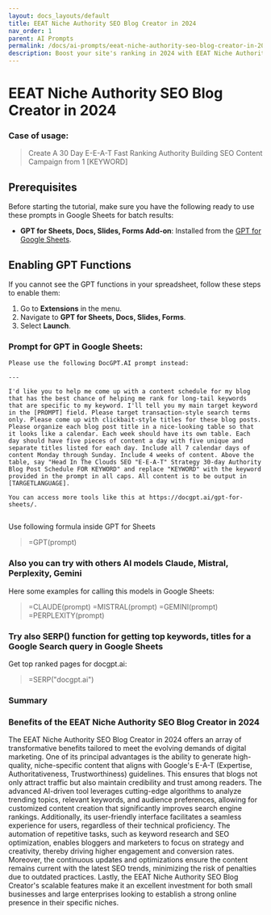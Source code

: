 ```yaml
---
layout: docs_layouts/default
title: EEAT Niche Authority SEO Blog Creator in 2024
nav_order: 1
parent: AI Prompts
permalink: /docs/ai-prompts/eeat-niche-authority-seo-blog-creator-in-2024
description: Boost your site's ranking in 2024 with EEAT Niche Authority SEO Blog Creator. Master evergreen content creation, enhance expertise, authority, and trustworthiness (EEAT), and drive organic traffic. Perfect for niche markets aiming for sustained online visibility.
---
```


# EEAT Niche Authority SEO Blog Creator in 2024

### Case of usage:
> Create A 30 Day E-E-A-T Fast Ranking Authority Building SEO Content Campaign from 1 [KEYWORD]

## Prerequisites

Before starting the tutorial, make sure you have the following ready to use these prompts in Google Sheets for batch results:

- **GPT for Sheets, Docs, Slides, Forms Add-on**: Installed from the [GPT for Google Sheets](https://workspace.google.com/u/0/marketplace/app/gpt_for_sheets_docs_forms_slides/466607203252).

## Enabling GPT Functions

If you cannot see the GPT functions in your spreadsheet, follow these steps to enable them:

1. Go to **Extensions** in the menu.
2. Navigate to **GPT for Sheets, Docs, Slides, Forms**.
3. Select **Launch**.


### Prompt for GPT in Google Sheets:
```shell
Please use the following DocGPT.AI prompt instead:

---

I'd like you to help me come up with a content schedule for my blog that has the best chance of helping me rank for long-tail keywords that are specific to my keyword. I'll tell you my main target keyword in the [PROMPT] field. Please target transaction-style search terms only. Please come up with clickbait-style titles for these blog posts. Please organize each blog post title in a nice-looking table so that it looks like a calendar. Each week should have its own table. Each day should have five pieces of content a day with five unique and separate titles listed for each day. Include all 7 calendar days of content Monday through Sunday. Include 4 weeks of content. Above the table, say "Head In The Clouds SEO "E-E-A-T" Strategy 30-day Authority Blog Post Schedule FOR KEYWORD" and replace "KEYWORD" with the keyword provided in the prompt in all caps. All content is to be output in [TARGETLANGUAGE].

You can access more tools like this at https://docgpt.ai/gpt-for-sheets/.


```

Use following formula inside GPT for Sheets
> =GPT(prompt)

### Also you can try with others AI models Claude, Mistral, Perplexity, Gemini
Here some examples for calling this models in Google Sheets:

> =CLAUDE(prompt)
> =MISTRAL(prompt)
> =GEMINI(prompt)
> =PERPLEXITY(prompt)


### Try also SERP() function for getting top keywords, titles for a Google Search query in Google Sheets

Get top ranked pages for docgpt.ai:

> =SERP("docgpt.ai")



### Summary
### Benefits of the EEAT Niche Authority SEO Blog Creator in 2024

The EEAT Niche Authority SEO Blog Creator in 2024 offers an array of transformative benefits tailored to meet the evolving demands of digital marketing. One of its principal advantages is the ability to generate high-quality, niche-specific content that aligns with Google's E-A-T (Expertise, Authoritativeness, Trustworthiness) guidelines. This ensures that blogs not only attract traffic but also maintain credibility and trust among readers. The advanced AI-driven tool leverages cutting-edge algorithms to analyze trending topics, relevant keywords, and audience preferences, allowing for customized content creation that significantly improves search engine rankings. Additionally, its user-friendly interface facilitates a seamless experience for users, regardless of their technical proficiency. The automation of repetitive tasks, such as keyword research and SEO optimization, enables bloggers and marketers to focus on strategy and creativity, thereby driving higher engagement and conversion rates. Moreover, the continuous updates and optimizations ensure the content remains current with the latest SEO trends, minimizing the risk of penalties due to outdated practices. Lastly, the EEAT Niche Authority SEO Blog Creator's scalable features make it an excellent investment for both small businesses and large enterprises looking to establish a strong online presence in their specific niches.

